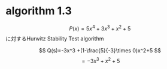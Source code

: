 # algorithm 1.3

$$
P(x)=5 x^4 + 3x^3 + x^2 +5
$$
に対するHurwitz Stability Test algorithm  

$$
Q(s)=-3x^3 +(1-\frac{5}{-3}\times 0)x^2+5
$$
$$
=-3x^3+x^2+5
$$